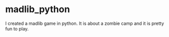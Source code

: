 # madlib_python
I created a madlib game in python. It is about a zombie camp and it is pretty fun to play.
